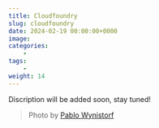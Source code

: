 ```yaml
---
title: Cloudfoundry
slug: cloudfoundry
date: 2024-02-19 00:00:00+0000
image: 
categories:
    - 
tags:
    - 
weight: 14
---
```

Discription will be added soon, stay tuned!

> Photo by [Pablo Wynistorf](https://www.pablo.one)
